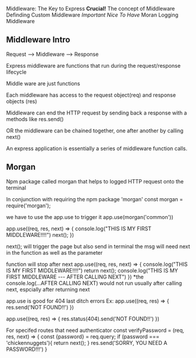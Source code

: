 Middleware: The Key to Express
**Crucial!**
The concept of Middleware
Definding Custom Middleware
*Important*
*Nice To Have*
Moran Logging Middleware

## Middleware Intro ##
Request --> Middleware --> Response

Express middleware are functions that run during the request/response lifecycle

  Middle ware are just functions

  Each middleware has access to the request object(req) and response objects (res)

  Middleware can end the HTTP request by sending back a response with a methods like res.send()

  OR the middleware can be chained together, one after another by calling next()

  An express application is essentially a series of middleware function calls.

  ## Morgan ##
  Npm package called morgan that helps to logged HTTP request onto the terminal

In conjunction with requiring the npm package 'morgan'
  const morgan = require('morgan');

  we have to use the app.use to trigger it
  app.use(morgan('common'))


app.use((req, res, next) => {
console.log("THIS IS MY FIRST MIDDLEWARE!!!!")
next();
})

next(); will trigger the page but also send in terminal the msg
will need next in the function as well as the parameter

function will stop after next
  app.use((req, res, next) => {
  console.log("THIS IS MY FIRST MIDDLEWARE!!!!")
  return next();
  console.log("THIS IS MY FIRST MIDDLEWARE --- AFTER CALLING NEXT")
})
  *the console.log(...AFTER CALLING NEXT) would not run usually after calling next, espcially after returning next

  app.use is good for 404 last ditch errors
  Ex:
  app.use((req, res) => {
  res.send('NOT FOUND!!')
  })

  app.use((req, res) => {
  res.status(404).send('NOT FOUND!!')
  })

For specifed routes that need authenticator
const  verifyPassword = (req, res, next) => {
  const {password} = req.query;
  if (password === 'chickennuggets'){
    return next();
  }
  res.send('SORRY, YOU NEED A PASSWORD!!!')
}
